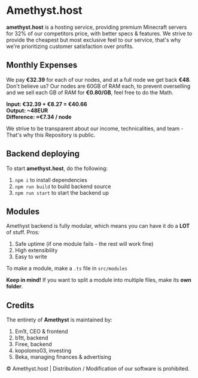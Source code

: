 # Amethyst.host
**amethyst.host** is a hosting service, providing premium Minecraft servers for 32% of our competitors price, with better specs & features. We strive to provide the cheapest but most exclusive feel to our service, that's why we're prioritizing customer satisfaction over profits.

## Monthly Expenses
We pay **€32.39** for each of our nodes, and at a full node we get back **€48**. Don't believe us? Our nodes are 60GB of RAM each, to prevent overselling and we sell each GB of RAM for **€0.80/GB**, feel free to do the Math.

**Input: €32.39 + €8.27 = €40.66**  
**Output: ~48EUR**  
**Difference: ≈€7.34 / node**  

We strive to be transparent about our income, technicalities, and team - That's why this Repository is public.

## Backend deploying
To start **amethyst.host**, do the following: 
  1. `npm i` to install dependencies
  2. `npm run build` to build backend source
  3. `npm run start` to start the backend up

## Modules
Amethyst backend is fully modular, which means you can have it do a **LOT** of stuff. Pros:
  1. Safe uptime (if one module fails - the rest will work fine)
  2. High extensibility
  3. Easy to write

To make a module, make a `.ts` file in `src/modules`

**Keep in mind!** If you want to split a module into multiple files, make its **own folder**.

## Credits
The entirety of **Amethyst** is maintained by:
  1. Em1t, CEO & frontend
  2. b1tt, backend
  3. Firee, backend
  4. kopolomo03, investing
  5. Beka, managing finances & advertising

© Amethyst.host | Distribution / Modification of our software is prohibited.
